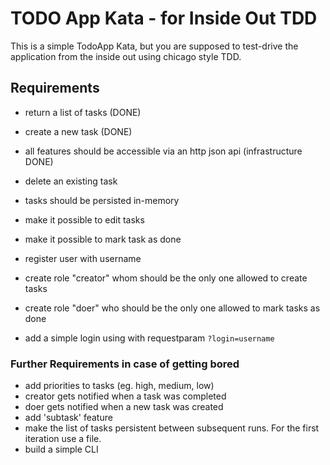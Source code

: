 # TODO App Kata - for Inside Out TDD

This is a simple TodoApp Kata, but you are supposed to test-drive the application
from the inside out using chicago style TDD.

## Requirements

- return a list of tasks (DONE)
- create a new task (DONE)
- all features should be accessible via an http json api (infrastructure DONE)
- delete an existing task

- tasks should be persisted in-memory
- make it possible to edit tasks
- make it possible to mark task as done
- register user with username
- create role "creator" whom should be the only one allowed to create tasks
- create role "doer" who should be the only one allowed to mark tasks as done
- add a simple login using with requestparam `?login=username`

### Further Requirements in case of getting bored

- add priorities to tasks (eg. high, medium, low)
- creator gets notified when a task was completed
- doer gets notified when a new task was created
- add 'subtask' feature
- make the list of tasks persistent between subsequent runs. For the first iteration use a file.
- build a simple CLI

